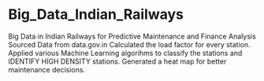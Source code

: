 # Big_Data_Indian_Railways
Big Data in Indian Railways for Predictive Maintenance and Finance Analysis
Sourced Data from data.gov.in
Calculated the load factor for every station.
Applied various Machine Learning algorihms to classify the stations and IDENTIFY HIGH DENSITY stations.
Generated a heat map for better maintenance decisions.
